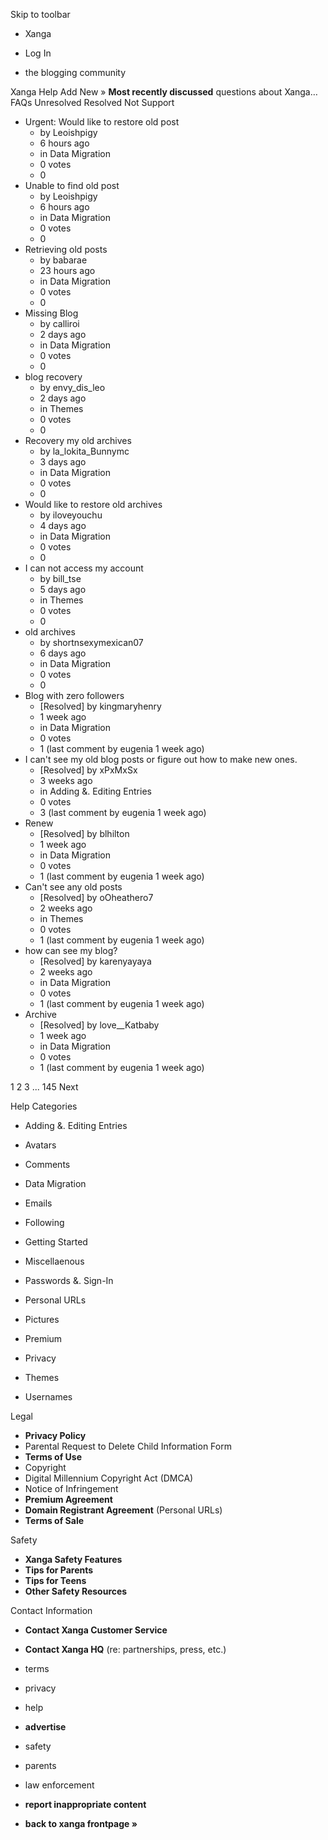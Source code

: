 Skip to toolbar

*   Xanga

*   Log In

*   the blogging community

Xanga Help Add New » **Most recently discussed** questions about Xanga… FAQs Unresolved Resolved Not Support

*   Urgent: Would like to restore old post
    *   by Leoishpigy
    *   6 hours ago
    *   in Data Migration
    *   0 votes
    *   0
*   Unable to find old post
    *   by Leoishpigy
    *   6 hours ago
    *   in Data Migration
    *   0 votes
    *   0
*   Retrieving old posts
    *   by babarae
    *   23 hours ago
    *   in Data Migration
    *   0 votes
    *   0
*   Missing Blog
    *   by calliroi
    *   2 days ago
    *   in Data Migration
    *   0 votes
    *   0
*   blog recovery
    *   by envy\_dis\_leo
    *   2 days ago
    *   in Themes
    *   0 votes
    *   0
*   Recovery my old archives
    *   by la\_lokita\_Bunnymc
    *   3 days ago
    *   in Data Migration
    *   0 votes
    *   0
*   Would like to restore old archives
    *   by iloveyouchu
    *   4 days ago
    *   in Data Migration
    *   0 votes
    *   0
*   I can not access my account
    *   by bill\_tse
    *   5 days ago
    *   in Themes
    *   0 votes
    *   0
*   old archives
    *   by shortnsexymexican07
    *   6 days ago
    *   in Data Migration
    *   0 votes
    *   0
*   Blog with zero followers
    *   \[Resolved\] by kingmaryhenry
    *   1 week ago
    *   in Data Migration
    *   0 votes
    *   1 (last comment by eugenia 1 week ago)
*   I can't see my old blog posts or figure out how to make new ones.
    *   \[Resolved\] by xPxMxSx
    *   3 weeks ago
    *   in Adding &. Editing Entries
    *   0 votes
    *   3 (last comment by eugenia 1 week ago)
*   Renew
    *   \[Resolved\] by blhilton
    *   1 week ago
    *   in Data Migration
    *   0 votes
    *   1 (last comment by eugenia 1 week ago)
*   Can't see any old posts
    *   \[Resolved\] by oOheathero7
    *   2 weeks ago
    *   in Themes
    *   0 votes
    *   1 (last comment by eugenia 1 week ago)
*   how can see my blog?
    *   \[Resolved\] by karenyayaya
    *   2 weeks ago
    *   in Data Migration
    *   0 votes
    *   1 (last comment by eugenia 1 week ago)
*   Archive
    *   \[Resolved\] by love\_\_Katbaby
    *   1 week ago
    *   in Data Migration
    *   0 votes
    *   1 (last comment by eugenia 1 week ago)

1 2 3 ... 145 Next

Help Categories

*   Adding &. Editing Entries
*   Avatars
*   Comments
*   Data Migration
*   Emails
*   Following
*   Getting Started
*   Miscellaenous

*   Passwords &. Sign-In
*   Personal URLs
*   Pictures
*   Premium
*   Privacy
*   Themes
*   Usernames

Legal

*   **Privacy Policy**
*   Parental Request to Delete Child Information Form
*   **Terms of Use**
*   Copyright
*   Digital Millennium Copyright Act (DMCA)
*   Notice of Infringement
*   **Premium Agreement**
*   **Domain Registrant Agreement** (Personal URLs)
*   **Terms of Sale**

Safety

*   **Xanga Safety Features**
*   **Tips for Parents**
*   **Tips for Teens**
*   **Other Safety Resources**

Contact Information

*   **Contact Xanga Customer Service**
*   **Contact Xanga HQ** (re: partnerships, press, etc.)

*   terms
*   privacy
*   help
*   **advertise**

*   safety
*   parents
*   law enforcement
*   **report inappropriate content**

*   **back to xanga frontpage »**